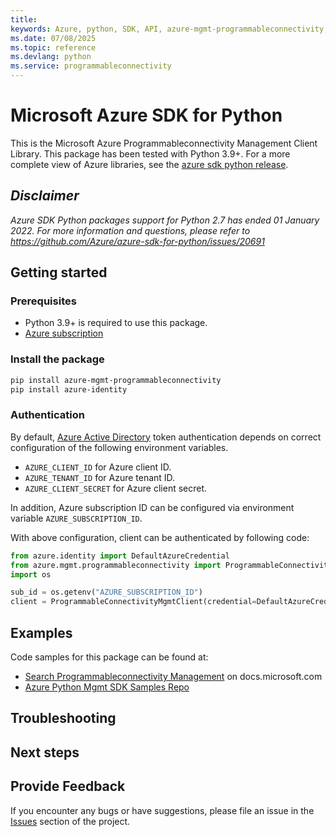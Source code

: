 ```yaml
---
title: 
keywords: Azure, python, SDK, API, azure-mgmt-programmableconnectivity, programmableconnectivity
ms.date: 07/08/2025
ms.topic: reference
ms.devlang: python
ms.service: programmableconnectivity
---
```

# Microsoft Azure SDK for Python

This is the Microsoft Azure Programmableconnectivity Management Client Library.
This package has been tested with Python 3.9+.
For a more complete view of Azure libraries, see the [azure sdk python release](https://aka.ms/azsdk/python/all).

## _Disclaimer_

_Azure SDK Python packages support for Python 2.7 has ended 01 January 2022. For more information and questions, please refer to https://github.com/Azure/azure-sdk-for-python/issues/20691_

## Getting started

### Prerequisites

- Python 3.9+ is required to use this package.
- [Azure subscription](https://azure.microsoft.com/free/)

### Install the package

```bash
pip install azure-mgmt-programmableconnectivity
pip install azure-identity
```

### Authentication

By default, [Azure Active Directory](https://aka.ms/awps/aad) token authentication depends on correct configuration of the following environment variables.

- `AZURE_CLIENT_ID` for Azure client ID.
- `AZURE_TENANT_ID` for Azure tenant ID.
- `AZURE_CLIENT_SECRET` for Azure client secret.

In addition, Azure subscription ID can be configured via environment variable `AZURE_SUBSCRIPTION_ID`.

With above configuration, client can be authenticated by following code:

```python
from azure.identity import DefaultAzureCredential
from azure.mgmt.programmableconnectivity import ProgrammableConnectivityMgmtClient
import os

sub_id = os.getenv("AZURE_SUBSCRIPTION_ID")
client = ProgrammableConnectivityMgmtClient(credential=DefaultAzureCredential(), subscription_id=sub_id)
```

## Examples

Code samples for this package can be found at:
- [Search Programmableconnectivity Management](/samples/browse/?languages=python&term=Getting%20started%20-%20Managing&terms=Getting%20started%20-%20Managing) on docs.microsoft.com
- [Azure Python Mgmt SDK Samples Repo](https://aka.ms/azsdk/python/mgmt/samples)


## Troubleshooting

## Next steps

## Provide Feedback

If you encounter any bugs or have suggestions, please file an issue in the
[Issues](https://github.com/Azure/azure-sdk-for-python/issues)
section of the project. 

